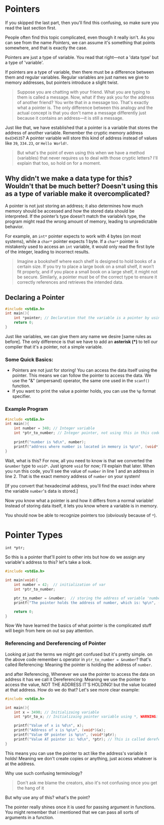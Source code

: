 # Pointers

If you skipped the last part, then you'll find this confusing, so make sure you read the last section first.

People often find this topic complicated, even though it really isn't. As you can see from the name *Pointers*, we can assume it's something that points somewhere, and that is exactly the case.

Pointers are just a type of variable. You read that right—not a 'data type' but a type of 'variable'.

If pointers are a type of variable, then there must be a difference between them and regular variables. Regular variables are just names we give to memory addresses, but pointers introduce a slight twist.

> Suppose you are chatting with your friend. What you are typing to them is called a message. Now, what if they ask you for the address of another friend? You write that in a message too. That's exactly what a pointer is. The only difference between this analogy and the actual concept is that you don't name a message differently just because it contains an address—it is still a message.

Just like that, we have established that a pointer is a variable that stores the address of another variable. 
Remember the cryptic memory address `0xd34535`? A pointer variable will store this kind of address instead of values like `39`, `334.23`, or `Hello World!`.

> But what's the point of even using this when we have a method (variables) that never requires us to deal with those cryptic letters? I'll explain that too, so hold on for a moment.

## Why didn't we make a data type for this? Wouldn't that be much better? Doesn't using this as a type of variable make it overcomplicated?

A pointer is not just storing an address; it also determines how much memory should be accessed and how the stored data should be interpreted. If the pointer’s type doesn’t match the variable’s type, the program might read the wrong amount of memory, leading to unpredictable behavior.

For example, an `int*` pointer expects to work with 4 bytes (on most systems), while a `char*` pointer expects 1 byte. If a `char*` pointer is mistakenly used to access an `int` variable, it would only read the first byte of the integer, leading to incorrect results.

> Imagine a bookshelf where each shelf is designed to hold books of a certain size. If you try to place a large book on a small shelf, it won’t fit properly, and if you place a small book on a large shelf, it might not be secure. Similarly, a pointer must be of the correct type to ensure it correctly references and retrieves the intended data.

## Declaring a Pointer

```c
#include <stdio.h>
int main(){
    int *pointer; // Declaration that the variable is a pointer by using *.
    return 0;
}
```

Just like variables, we can give them any name we desire [same rules as before]. The only difference is that we have to add an **asterisk (*)** to tell our compiler that it's a pointer, not a simple variable.

### Some Quick Basics:
- Pointers are not just for storing! You can access the data itself using the pointer. This means we can follow the pointer to access the data. We use the "&" (ampersand) operator, the same one used in the `scanf()` function.
- If you want to print the value a pointer holds, you can use the `%p` format specifier.

### Example Program

```c
#include <stdio.h>
int main(){
    int number = 340; // Integer variable
    int *ptr_to_number; // Integer pointer, not using this in this code
    
    printf("number is %d\n", number);
    printf("address where number is located in memory is %p\n", (void*)&number); // Wait, what?
}
```

Wait, what is this? For now, all you need to know is that we converted the `&number` type to `void*`. Just ignore `void` for now; I'll explain that later. When you run this code, you'll see the value of `number` in line 1 and an address in line 2. That is the exact memory address of `number` on your system! 

[If you convert that hexadecimal address, you'll find the exact index where the variable `number`'s data is stored.]

Now you know what a pointer is and how it differs from a normal variable! Instead of storing data itself, it lets you know where a variable is in memory. 

You should now be able to recognize pointers too (obviously because of `*`).

# Pointer Types

`int *ptr;`

So this is a pointer that'll point to other ints but how do we assign any variable's address to this? let's take a look.

```c
#include <stdio.h>

int main(void){
    int number = 42;  // initialization of var
    int *ptr_to_number;

    ptr_to_number = &number;  // storing the address of variable 'number', no need to use * if pointer is already declared
    printf("The pointer holds the address of number, which is: %p\n", (void*)ptr_to_number);

    return 0;
}
```
Now We have learned the basics of what pointer is the complicated stuff will begin from here on out so pay attention.

### Referencing and Dereferencing of Pointer

Looking at just the terms we might get confused but it's pretty simple.
on the above code remember `&` operator in `ptr_to_number = &number`? that's called Referencing: Meaning the pointer is holding the address of `number`.

and after Referencing, Whenever we use the pointer to access the data on address it has we call it Dereferencing: Meaning we use the pointer to access the value, NOT THE ADDRESS IT'S HOLDING! but the value located at that address. How do we do that?
Let's see more clear example:
```c
#include <stdio.h>

int main(){
    int x = 3490; // Initializaing variable
    int *ptr_to_x; // Initializaing pointer variable using *, WARNING: This is not dereferencing even though it looks same. it's not i'll clear it up later

    printf("Value of x is %d\n", x);
    printf("Address of x is %p\n", (void*)&x);
    printf("Value OF pointer is %p\n", (void*)ptr);
    printf("Value AT pointer is: %d\n", *ptr); // This is called dereferencing, using * operator!
}
```
This means you can use the pointer to act like the address's variable it holds!
Meaning we don't create copies or anything, just access whatever is at the address.

Why use such confusing terminology?
> Don't ask me blame the creators, also it's not confusing once you get the hang of it

But why use any of this? what's the point?

The pointer really shines once it is used for passing argument in functions.
You might remember that i mentioned that we can pass all sorts of arguments in a function. 